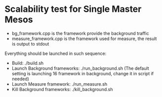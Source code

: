 # Scalability test for Single Master Mesos
- bg_framework.cpp is the framework provide the background traffic
- measure_framework.cpp is the framework used for measure, the result is output to stdout

Everything should be launched in such sequence:
- Build: ./build.sh
- Launch Background frameworks: ./run_background.sh
  (The default setting is launching 16 framework in background, change it in script if needed)
- Launch Measure framework: ./run_measure.sh
- Kill Background frameworks: ./kill_background.sh
